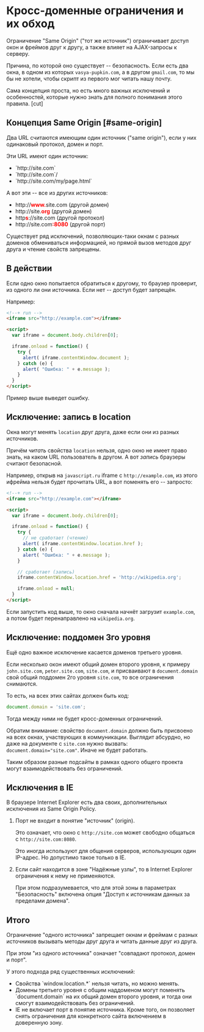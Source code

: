 # Кросс-доменные ограничения и их обход

Ограничение "Same Origin" ("тот же источник") ограничивает доступ окон и фреймов друг к другу, а также влияет на AJAX-запросы к серверу.

Причина, по которой оно существует -- безопасность. Если есть два окна, в одном из которых `vasya-pupkin.com`, а в другом `gmail.com`, то мы бы не хотели, чтобы скрипт из первого мог читать нашу почту.

Сама концепция проста, но есть много важных исключений и особенностей, которые нужно знать для полного понимания этого правила.
[cut]

## Концепция Same Origin [#same-origin]

Два URL считаются имеющим один источник ("same origin"), если у них одинаковый протокол, домен и порт.

Эти URL имеют один источник:
<ul>
<li>`http://site.com`</li>
<li>`http://site.com`/</li>
<li>`http://site.com/my/page.html`</li>
</ul>

А вот эти -- все из других источников:
<ul>
<li>http://<span style="color:red;font-weight:bold">www.</span>site.com (другой домен)</li>
<li>http://site.<span style="color:red;font-weight:bold">org</span>  (другой домен)</li>
<li>http<span style="color:red; font-weight:bold">s</span>://site.com  (другой протокол)</li>
<li>http://site.com<span style="color:red; font-weight:bold">:8080</span>  (другой порт)</li>
</ul>

Существует ряд исключений, позволяющих-таки окнам с разных доменов обмениваться информацией, но прямой вызов методов друг друга и чтение свойств запрещены.

## В действии

Если одно окно попытается обратиться к другому, то браузер проверит, из одного ли они источника. Если нет -- доступ будет запрещён.

Например:

```html
<!--+ run -->
<iframe src="http://example.com"></iframe>

<script>
  var iframe = document.body.children[0];

  iframe.onload = function() {
    try {
      alert( iframe.contentWindow.document );
    } catch (e) {
      alert( "Ошибка: " + e.message );
    }
  }
</script>
```

Пример выше выведет ошибку.

## Исключение: запись в location

Окна могут менять `location` друг друга, даже если они из разных источников.

Причём *читать* свойства `location` нельзя, одно окно не имеет право знать, на каком URL пользователь в другом. А вот *запись* браузеры считают безопасной.

Например, открыв на `javascript.ru` iframe с `http://example.com`, из этого ифрейма нельзя будет прочитать URL, а вот поменять его -- запросто:

```html
<!--+ run -->
<iframe src="http://example.com"></iframe>

<script>
  var iframe = document.body.children[0];

  iframe.onload = function() {
    try {
      // не сработает (чтение)
      alert( iframe.contentWindow.location.href );
    } catch (e) {
      alert( "Ошибка: " + e.message );
    }

    // сработает (запись)
    iframe.contentWindow.location.href = 'http://wikipedia.org';

    iframe.onload = null;
  }
</script>
```

Если запустить код выше, то окно сначала начнёт  загрузит `example.com`, а потом будет перенаправлено на `wikipedia.org`. 

## Исключение: поддомен 3го уровня

Ещё одно важное исключение касается доменов третьего уровня.

Если несколько окон имеют общий домен второго уровня, к примеру `john.site.com`, `peter.site.com`, `site.com`, и присваивают в `document.domain` свой общий поддомен 2го уровня `site.com`, то все ограничения снимаются.

То есть, на всех этих сайтах должен быть код:
```js
document.domain = 'site.com';
```

Тогда между ними не будет кросс-доменных ограничений.

Обратим внимание: свойство `document.domain` должно быть присвоено на всех окнах, участвующих в коммуникации. Выглядит абсурдно, но даже на документе с `site.com` нужно вызвать: `document.domain="site.com"`. Иначе не  будет работать.

Таким образом разные подсайты в рамках одного общего проекта могут взаимодействовать без ограничений.

## Исключения в IE

В браузере Internet Explorer есть два своих, дополнительных исключения из Same Origin Policy.

<ol>
<li>Порт не входит в понятие "источник" (origin).

Это означает, что окно с `http://site.com` может свободно общаться с `http://site.com:8080`. 

Это иногда используют для общения серверов, использующих один IP-адрес. Но допустимо такое только в IE.</li>
<li>Если сайт находится в зоне "Надёжные узлы", то в Internet Explorer ограничения к нему не применяются.

При этом подразумевается, что для этой зоны в параметрах "Безопасность" включена опция "Доступ к источникам данных за пределами домена".</li>
</ol>

## Итого

Ограничение "одного источника" запрещает окнам и фреймам с разных источников вызывать методы друг друга и читать данные друг из друга.

При этом "из одного источника" означает "совпадают протокол, домен и порт".

У этого подхода ряд существенных исключений:

<ul>
<li>Свойства `window.location.*` нельзя читать, но можно менять.</li>
<li>Домены третьего уровня с общим наддоменом могут поменять `document.domain` на их общий домен второго уровня, и тогда они смогут взаимодействовать без ограничений.
</li>
<li>IE не включает порт в понятие источника. Кроме того, он позволяет снять ограничения для конкретного сайта включением в доверенную зону.</li>
</ul>

